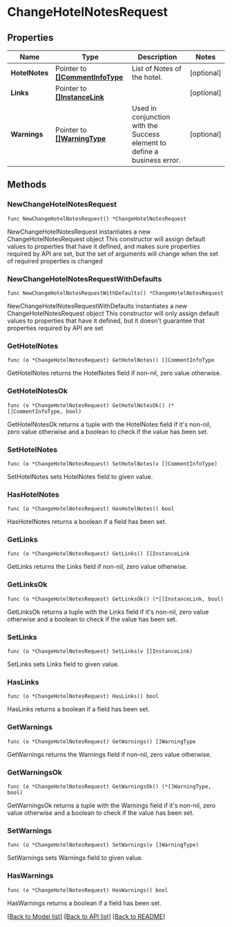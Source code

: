 # ChangeHotelNotesRequest

## Properties

Name | Type | Description | Notes
------------ | ------------- | ------------- | -------------
**HotelNotes** | Pointer to [**[]CommentInfoType**](CommentInfoType.md) | List of Notes of the hotel. | [optional] 
**Links** | Pointer to [**[]InstanceLink**](InstanceLink.md) |  | [optional] 
**Warnings** | Pointer to [**[]WarningType**](WarningType.md) | Used in conjunction with the Success element to define a business error. | [optional] 

## Methods

### NewChangeHotelNotesRequest

`func NewChangeHotelNotesRequest() *ChangeHotelNotesRequest`

NewChangeHotelNotesRequest instantiates a new ChangeHotelNotesRequest object
This constructor will assign default values to properties that have it defined,
and makes sure properties required by API are set, but the set of arguments
will change when the set of required properties is changed

### NewChangeHotelNotesRequestWithDefaults

`func NewChangeHotelNotesRequestWithDefaults() *ChangeHotelNotesRequest`

NewChangeHotelNotesRequestWithDefaults instantiates a new ChangeHotelNotesRequest object
This constructor will only assign default values to properties that have it defined,
but it doesn't guarantee that properties required by API are set

### GetHotelNotes

`func (o *ChangeHotelNotesRequest) GetHotelNotes() []CommentInfoType`

GetHotelNotes returns the HotelNotes field if non-nil, zero value otherwise.

### GetHotelNotesOk

`func (o *ChangeHotelNotesRequest) GetHotelNotesOk() (*[]CommentInfoType, bool)`

GetHotelNotesOk returns a tuple with the HotelNotes field if it's non-nil, zero value otherwise
and a boolean to check if the value has been set.

### SetHotelNotes

`func (o *ChangeHotelNotesRequest) SetHotelNotes(v []CommentInfoType)`

SetHotelNotes sets HotelNotes field to given value.

### HasHotelNotes

`func (o *ChangeHotelNotesRequest) HasHotelNotes() bool`

HasHotelNotes returns a boolean if a field has been set.

### GetLinks

`func (o *ChangeHotelNotesRequest) GetLinks() []InstanceLink`

GetLinks returns the Links field if non-nil, zero value otherwise.

### GetLinksOk

`func (o *ChangeHotelNotesRequest) GetLinksOk() (*[]InstanceLink, bool)`

GetLinksOk returns a tuple with the Links field if it's non-nil, zero value otherwise
and a boolean to check if the value has been set.

### SetLinks

`func (o *ChangeHotelNotesRequest) SetLinks(v []InstanceLink)`

SetLinks sets Links field to given value.

### HasLinks

`func (o *ChangeHotelNotesRequest) HasLinks() bool`

HasLinks returns a boolean if a field has been set.

### GetWarnings

`func (o *ChangeHotelNotesRequest) GetWarnings() []WarningType`

GetWarnings returns the Warnings field if non-nil, zero value otherwise.

### GetWarningsOk

`func (o *ChangeHotelNotesRequest) GetWarningsOk() (*[]WarningType, bool)`

GetWarningsOk returns a tuple with the Warnings field if it's non-nil, zero value otherwise
and a boolean to check if the value has been set.

### SetWarnings

`func (o *ChangeHotelNotesRequest) SetWarnings(v []WarningType)`

SetWarnings sets Warnings field to given value.

### HasWarnings

`func (o *ChangeHotelNotesRequest) HasWarnings() bool`

HasWarnings returns a boolean if a field has been set.


[[Back to Model list]](../README.md#documentation-for-models) [[Back to API list]](../README.md#documentation-for-api-endpoints) [[Back to README]](../README.md)


